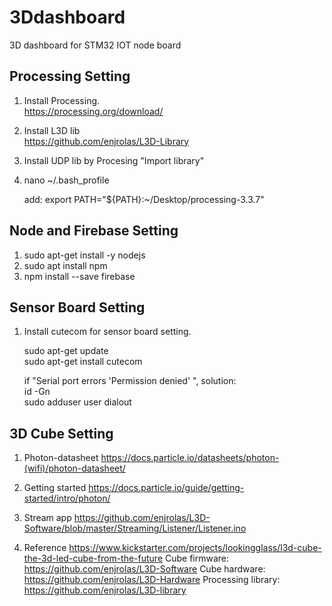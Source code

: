 # 3Ddashboard
3D dashboard for STM32 IOT node board

## Processing Setting
1. Install Processing.  
  https://processing.org/download/
2. Install L3D lib  
  https://github.com/enjrolas/L3D-Library
3. Install UDP lib by Procesing "Import library"
4. nano ~/.bash_profile

   add:     export PATH="${PATH}:~/Desktop/processing-3.3.7"

## Node and Firebase Setting
1. sudo apt-get install -y nodejs  
2. sudo apt install npm   
3. npm install --save firebase  


## Sensor Board Setting
1. Install cutecom for sensor board setting.

   sudo apt-get update  
   sudo apt-get install cutecom  

   if "Serial port errors 'Permission denied' ", solution:   
   id -Gn  
   sudo adduser user dialout  

  
## 3D Cube Setting
1. Photon-datasheet
   https://docs.particle.io/datasheets/photon-(wifi)/photon-datasheet/ 
2. Getting started
   https://docs.particle.io/guide/getting-started/intro/photon/ 
3. Stream app
   https://github.com/enjrolas/L3D-Software/blob/master/Streaming/Listener/Listener.ino 
  
4. Reference
   https://www.kickstarter.com/projects/lookingglass/l3d-cube-the-3d-led-cube-from-the-future 
   Cube firmware:  https://github.com/enjrolas/L3D-Software 
   Cube hardware:  https://github.com/enjrolas/L3D-Hardware 
   Processing library:  https://github.com/enjrolas/L3D-library 
